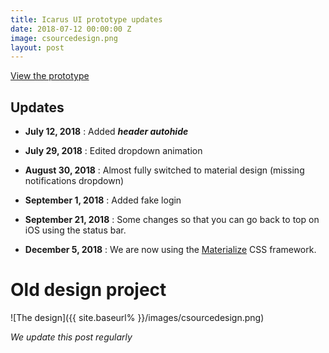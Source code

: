 ```yaml
---
title: Icarus UI prototype updates
date: 2018-07-12 00:00:00 Z
image: csourcedesign.png
layout: post
---
```


[View the prototype](https://thimbleprojects.org/locness/511071/)

## Updates

* **July 12, 2018** : Added ***header autohide***

* **July 29, 2018** : Edited dropdown animation

* **August 30, 2018** : Almost fully switched to material design (missing notifications dropdown)

* **September 1, 2018** : Added fake login

* **September 21, 2018** : Some changes so that you can go back to top on iOS using the status bar.

* **December 5, 2018** : We are now using the [Materialize](https://materializecss.com) CSS framework.

# Old design project

![The design]({{ site.baseurl% }}/images/csourcedesign.png)

*We update this post regularly*